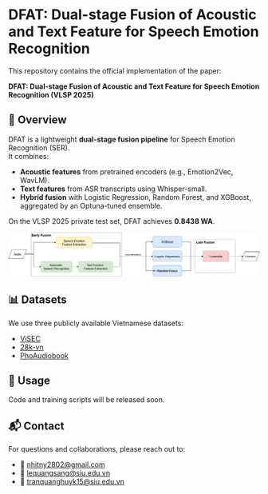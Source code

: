 # DFAT: Dual-stage Fusion of Acoustic and Text Feature for Speech Emotion Recognition

This repository contains the official implementation of the paper:

**DFAT: Dual-stage Fusion of Acoustic and Text Feature for Speech Emotion Recognition (VLSP 2025)**

## 📌 Overview
DFAT is a lightweight **dual-stage fusion pipeline** for Speech Emotion Recognition (SER).  
It combines:
- **Acoustic features** from pretrained encoders (e.g., Emotion2Vec, WavLM).  
- **Text features** from ASR transcripts using Whisper-small.  
- **Hybrid fusion** with Logistic Regression, Random Forest, and XGBoost, aggregated by an Optuna-tuned ensemble.  

On the VLSP 2025 private test set, DFAT achieves **0.8438 WA**.

<p align="center">
  <img src="Pipeline.png" width="600"/>
</p>

## 📊 Datasets
We use three publicly available Vietnamese datasets:
- [ViSEC](https://huggingface.co/datasets/hustep-lab/ViSEC)  
- [28k-vn](https://huggingface.co/datasets/natmin322/28k_vietnamese_voice_augmented_of_VigBigData)  
- [PhoAudiobook](https://huggingface.co/datasets/thivux/phoaudiobook)  

## 🚀 Usage
Code and training scripts will be released soon.  

## 📬 Contact
For questions and collaborations, please reach out to:  
- 📧 nhitny2802@gmail.com  
- 📧 lequangsang@siu.edu.vn  
- 📧 tranquanghuyk15@siu.edu.vn  

